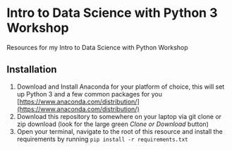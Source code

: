 # Intro to Data Science with Python 3 Workshop

Resources for my Intro to Data Science with Python Workshop

## Installation

1. Download and Install Anaconda for your platform of choice, this will set up Python 3 and a few common packages for you [https://www.anaconda.com/distribution/](https://www.anaconda.com/distribution/)
2. Download this repository to somewhere on your laptop via git clone or zip download (look for the large green _Clone or Download_ button)
3. Open your terminal, navigate to the root of this resource and install the requirements by running `pip install -r requirements.txt`
